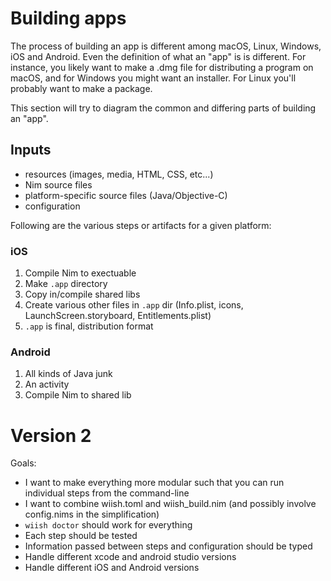 # Building apps

The process of building an app is different among macOS, Linux, Windows, iOS and Android.  Even the definition of what an "app" is is different.  For instance, you likely want to make a .dmg file for distributing a program on macOS, and for Windows you might want an installer.  For Linux you'll probably want to make a package.

This section will try to diagram the common and differing parts of building an "app".

## Inputs

- resources (images, media, HTML, CSS, etc...)
- Nim source files
- platform-specific source files (Java/Objective-C)
- configuration

Following are the various steps or artifacts for a given platform:

### iOS

1. Compile Nim to exectuable
2. Make `.app` directory
3. Copy in/compile shared libs
4. Create various other files in `.app` dir (Info.plist, icons, LaunchScreen.storyboard, Entitlements.plist)
5. `.app` is final, distribution format

### Android

1. All kinds of Java junk
2. An activity
3. Compile Nim to shared lib


# Version 2

Goals:

- I want to make everything more modular such that you can run individual steps from the command-line
- I want to combine wiish.toml and wiish_build.nim (and possibly involve config.nims in the simplification)
- `wiish doctor` should work for everything
- Each step should be tested
- Information passed between steps and configuration should be typed
- Handle different xcode and android studio versions
- Handle different iOS and Android versions

